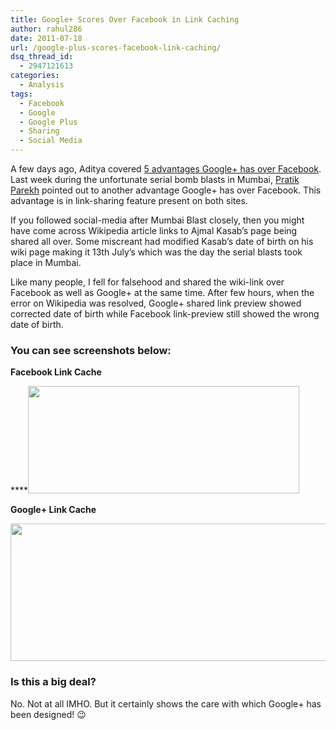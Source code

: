 ```yaml
---
title: Google+ Scores Over Facebook in Link Caching
author: rahul286
date: 2011-07-18
url: /google-plus-scores-facebook-link-caching/
dsq_thread_id:
  - 2947121613
categories:
  - Analysis
tags:
  - Facebook
  - Google
  - Google Plus
  - Sharing
  - Social Media
---
```

A few days ago, Aditya covered [5 advantages Google+ has over Facebook][1]. Last week during the unfortunate serial bomb blasts in Mumbai, <a href="https://plus.google.com/112797670385306702141/" onclick="_gaq.push(['_trackEvent', 'outbound-article', 'https://plus.google.com/112797670385306702141/', 'Pratik Parekh']);" title="Pratik Parekh on Google+">Pratik Parekh</a> pointed out to another advantage Google+ has over Facebook. This advantage is in link-sharing feature present on both sites.

If you followed social-media after Mumbai Blast closely, then you might have come across Wikipedia article links to Ajmal Kasab&#8217;s page being shared all over. Some miscreant had modified Kasab&#8217;s date of birth on his wiki page making it 13th July&#8217;s which was the day the serial blasts took place in Mumbai.

Like many people, I fell for falsehood and shared the wiki-link over Facebook as well as Google+ at the same time. After few hours, when the error on Wikipedia was resolved, Google+ shared link preview showed corrected date of birth while Facebook link-preview still showed the wrong date of birth.

### You can see screenshots below:

**Facebook Link Cache**

****<img class="alignnone size-full wp-image-42075" title="Facebook Link Cache" src="http://cdn.devilsworkshop.org/files/2011/07/Facebook-Link-Cache.png" alt="" width="434" height="172" />

**Google+ Link Cache**

<img class="alignnone size-full wp-image-42074" title="Google+ Link Cache" src="http://cdn.devilsworkshop.org/files/2011/07/Google+-Link-Cache-1.png" alt="" width="606" height="220" />

### Is this a big deal?

No. Not at all IMHO. But it certainly shows the care with which Google+ has been designed! 😉

 [1]: http://devilsworkshop.org/5-advantages-google-facebook/
